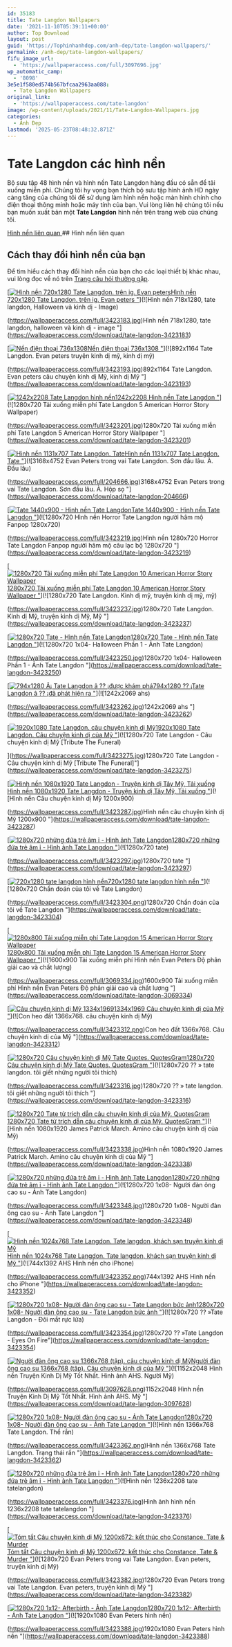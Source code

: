 ```yaml
---
id: 35183
title: Tate Langdon Wallpapers
date: '2021-11-10T05:39:11+00:00'
author: Top Download
layout: post
guid: 'https://Tophinhanhdep.com/anh-dep/tate-langdon-wallpapers/'
permalink: /anh-dep/tate-langdon-wallpapers/
fifu_image_url:
  - 'https://wallpaperaccess.com/full/3097696.jpg'
wp_automatic_camp:
  - '8098'
3e5e1f580ed574b567bfcaa2963aa088:
  - Tate Langdon Wallpapers
original_link:
  - 'https://wallpaperaccess.com/tate-langdon'
image: /wp-content/uploads/2021/11/Tate-Langdon-Wallpapers.jpg
categories:
  - Ảnh Đẹp
lastmod: '2025-05-23T08:48:32.871Z'
---
```

# Tate Langdon các hình nền

Bộ sưu tập 48 hình nền và hình nền Tate Langdon hàng đầu có sẵn để tải xuống miễn phí. Chúng tôi hy vọng bạn thích bộ sưu tập hình ảnh HD ngày càng tăng của chúng tôi để sử dụng làm hình nền hoặc màn hình chính cho điện thoại thông minh hoặc máy tính của bạn. Vui lòng liên hệ chúng tôi nếu bạn muốn xuất bản một **Tate Langdon** hình nền trên trang web của chúng tôi.

[Hình nền liên quan ](#related) ## Hình nền liên quan

## Cách thay đổi hình nền của bạn

Để tìm hiểu cách thay đổi hình nền của bạn cho các loại thiết bị khác nhau, vui lòng đọc về nó trên [Trang câu hỏi thường gặp](https://tophinhanhdep.com/faq/).

  
[[![Hình nền 720x1280 Tate Langdon.  trên ig.  Evan peters](https://wallpaperaccess.com/full/3097696.jpg)Hình nền 720x1280 Tate Langdon. trên ig. Evan peters "](https://wallpaperaccess.com/download/tate-langdon-3097696)](![Hình nền 718x1280, tate langdon, Halloween và kinh dị - Image)

(https://wallpaperaccess.com/full/3423183.jpg)Hình nền 718x1280, tate langdon, halloween và kinh dị - image "](https://wallpaperaccess.com/download/tate-langdon-3423183)

[[![Nền điện thoại 736x1308](https://wallpaperaccess.com/full/3423188.jpg)Nền điện thoại 736x1308 "](https://wallpaperaccess.com/download/tate-langdon-3423188)](![892x1164 Tate Langdon.  Evan peters truyện kinh dị mỹ, kinh dị mỹ)

(https://wallpaperaccess.com/full/3423193.jpg)892x1164 Tate Langdon. Evan peters câu chuyện kinh dị Mỹ, kinh dị Mỹ "](https://wallpaperaccess.com/download/tate-langdon-3423193)

[[![1242x2208 Tate Langdon hình nền](https://wallpaperaccess.com/full/3423195.jpg)1242x2208 Hình nền Tate Langdon "](https://wallpaperaccess.com/download/tate-langdon-3423195)](![1280x720 Tải xuống miễn phí Tate Langdon 5 American Horror Story Wallpaper)

(https://wallpaperaccess.com/full/3423201.jpg)1280x720 Tải xuống miễn phí Tate Langdon 5 American Horror Story Wallpaper "](https://wallpaperaccess.com/download/tate-langdon-3423201)

[[![Hình nền 1131x707 Tate Langdon.  Tate](https://wallpaperaccess.com/full/3423205.jpg)Hình nền 1131x707 Tate Langdon. Tate "](https://wallpaperaccess.com/download/tate-langdon-3423205)](![3168x4752 Evan Peters trong vai Tate Langdon.  Sơn đầu lâu.  À.  Đầu lâu)

(https://wallpaperaccess.com/full/204666.jpg)3168x4752 Evan Peters trong vai Tate Langdon. Sơn đầu lâu. À. Hộp sọ "](https://wallpaperaccess.com/download/tate-langdon-204666)

[[![Tate 1440x900 - Hình nền Tate Langdon](https://wallpaperaccess.com/full/3423210.jpg)Tate 1440x900 - Hình nền Tate Langdon "](https://wallpaperaccess.com/download/tate-langdon-3423210)](![1280x720 Hình nền Horror Tate Langdon người hâm mộ Fanpop 1280x720)

(https://wallpaperaccess.com/full/3423219.jpg)Hình nền 1280x720 Horror Tate Langdon Fanpop người hâm mộ câu lạc bộ 1280x720 "](https://wallpaperaccess.com/download/tate-langdon-3423219)

[[![1280x720 Tải xuống miễn phí Tate Langdon 10 American Horror Story Wallpaper](https://wallpaperaccess.com/full/3423225.jpg)1280x720 Tải xuống miễn phí Tate Langdon 10 American Horror Story Wallpaper "](https://wallpaperaccess.com/download/tate-langdon-3423225)](![1280x720 Tate Langdon.  Kinh dị mỹ, truyện kinh dị mỹ, mỹ)

(https://wallpaperaccess.com/full/3423237.jpg)1280x720 Tate Langdon. Kinh dị Mỹ, truyện kinh dị Mỹ, Mỹ "](https://wallpaperaccess.com/download/tate-langdon-3423237)

[[![1280x720 Tate - Hình nền Tate Langdon](https://wallpaperaccess.com/full/3423239.jpg)1280x720 Tate - Hình nền Tate Langdon "](https://wallpaperaccess.com/download/tate-langdon-3423239)](![1280x720 1x04- Halloween Phần 1 - Ảnh Tate Langdon)

(https://wallpaperaccess.com/full/3423250.jpg)1280x720 1x04- Halloween Phần 1 - Ảnh Tate Langdon "](https://wallpaperaccess.com/download/tate-langdon-3423250)

[[![794x1280 Â¡ Tate Langdon â ?? ¡được khám phá](https://wallpaperaccess.com/full/3423252.jpg)794x1280 ?? ¡Tate Langdon â ?? ¡đã phát hiện ra "](https://wallpaperaccess.com/download/tate-langdon-3423252)](![1242x2069 ahs)

(https://wallpaperaccess.com/full/3423262.jpg)1242x2069 ahs "](https://wallpaperaccess.com/download/tate-langdon-3423262)

[[![1920x1080 Tate Langdon.  câu chuyện kinh dị Mỹ](https://wallpaperaccess.com/full/3423270.jpg)1920x1080 Tate Langdon. Câu chuyện kinh dị của Mỹ "](https://wallpaperaccess.com/download/tate-langdon-3423270)](![1280x720 Tate Langdon - Câu chuyện kinh dị Mỹ [Tribute The Funeral)

](https://wallpaperaccess.com/full/3423275.jpg)1280x720 Tate Langdon - Câu chuyện kinh dị Mỹ \[Tribute The Funeral\]"](https://wallpaperaccess.com/download/tate-langdon-3423275)

[[![Hình nền 1080x1920 Tate Langdon - Truyện kinh dị Tây Mỹ, Tải xuống](https://wallpaperaccess.com/full/3423277.jpg)Hình nền 1080x1920 Tate Langdon - Truyện kinh dị Tây Mỹ, Tải xuống "](https://wallpaperaccess.com/download/tate-langdon-3423277)](![Hình nền Câu chuyện kinh dị Mỹ 1200x900)

(https://wallpaperaccess.com/full/3423287.jpg)Hình nền câu chuyện kinh dị Mỹ 1200x900 "](https://wallpaperaccess.com/download/tate-langdon-3423287)

[[![1280x720 những đứa trẻ âm ỉ - Hình ảnh Tate Langdon](https://wallpaperaccess.com/full/3423289.jpg)1280x720 những đứa trẻ âm ỉ - Hình ảnh Tate Langdon "](https://wallpaperaccess.com/download/tate-langdon-3423289)](![1280x720 tate)

(https://wallpaperaccess.com/full/3423297.jpg)1280x720 tate "](https://wallpaperaccess.com/download/tate-langdon-3423297)

[[![720x1280 tate langdon hình nền](https://wallpaperaccess.com/full/2638383.jpg)720x1280 tate langdon hình nền "](https://wallpaperaccess.com/download/tate-langdon-2638383)](![1280x720 Chẩn đoán của tôi về Tate Langdon)

(https://wallpaperaccess.com/full/3423304.png)1280x720 Chẩn đoán của tôi về Tate Langdon "](https://wallpaperaccess.com/download/tate-langdon-3423304)

[[![1280x800 Tải xuống miễn phí Tate Langdon 15 American Horror Story Wallpaper](https://wallpaperaccess.com/full/3423306.jpg)1280x800 Tải xuống miễn phí Tate Langdon 15 American Horror Story Wallpaper "](https://wallpaperaccess.com/download/tate-langdon-3423306)](![1600x900 Tải xuống miễn phí Hình nền Evan Peters Độ phân giải cao và chất lượng)

(https://wallpaperaccess.com/full/3069334.jpg)1600x900 Tải xuống miễn phí Hình nền Evan Peters Độ phân giải cao và chất lượng "](https://wallpaperaccess.com/download/tate-langdon-3069334)

[[![Câu chuyện kinh dị Mỹ 1334x1969](https://wallpaperaccess.com/full/3423309.jpg)1334x1969 Câu chuyện kinh dị của Mỹ "](https://wallpaperaccess.com/download/tate-langdon-3423309)](![Con heo đất 1366x768.  câu chuyện kinh dị Mỹ)

(https://wallpaperaccess.com/full/3423312.png)Con heo đất 1366x768. Câu chuyện kinh dị của Mỹ "](https://wallpaperaccess.com/download/tate-langdon-3423312)

[[![1280x720 Câu chuyện kinh dị Mỹ Tate Quotes.  QuotesGram](https://wallpaperaccess.com/full/3423314.jpg)1280x720 Câu chuyện kinh dị Mỹ Tate Quotes. QuotesGram "](https://wallpaperaccess.com/download/tate-langdon-3423314)](![1280x720 ?? »  tate langdon.  tôi giết những người tôi thích)

(https://wallpaperaccess.com/full/3423316.jpg)1280x720 ?? » tate langdon. tôi giết những người tôi thích "](https://wallpaperaccess.com/download/tate-langdon-3423316)

[[![1280x720 Tate từ trích dẫn câu chuyện kinh dị của Mỹ.  QuotesGram](https://wallpaperaccess.com/full/3423335.jpg)1280x720 Tate từ trích dẫn câu chuyện kinh dị của Mỹ. QuotesGram "](https://wallpaperaccess.com/download/tate-langdon-3423335)](![Hình nền 1080x1920 James Patrick March.  Amino câu chuyện kinh dị của Mỹ)

(https://wallpaperaccess.com/full/3423338.jpg)Hình nền 1080x1920 James Patrick March. Amino câu chuyện kinh dị của Mỹ "](https://wallpaperaccess.com/download/tate-langdon-3423338)

[[![1280x720 những đứa trẻ âm ỉ - Hình ảnh Tate Langdon](https://wallpaperaccess.com/full/3423342.jpg)1280x720 những đứa trẻ âm ỉ - Hình ảnh Tate Langdon "](https://wallpaperaccess.com/download/tate-langdon-3423342)](![1280x720 1x08- Người đàn ông cao su - Ảnh Tate Langdon)

(https://wallpaperaccess.com/full/3423348.jpg)1280x720 1x08- Người đàn ông cao su - Ảnh Tate Langdon "](https://wallpaperaccess.com/download/tate-langdon-3423348)

[[![Hình nền 1024x768 Tate Langdon.  Tate langdon, khách sạn truyện kinh dị Mỹ](https://wallpaperaccess.com/full/3423350.png)Hình nền 1024x768 Tate Langdon. Tate langdon, khách sạn truyện kinh dị Mỹ "](https://wallpaperaccess.com/download/tate-langdon-3423350)](![744x1392 AHS Hình nền cho iPhone)

(https://wallpaperaccess.com/full/3423352.png)744x1392 AHS Hình nền cho iPhone "](https://wallpaperaccess.com/download/tate-langdon-3423352)

[[![1280x720 1x08- Người đàn ông cao su - Tate Langdon bức ảnh](https://wallpaperaccess.com/full/3423353.jpg)1280x720 1x08- Người đàn ông cao su - Tate Langdon bức ảnh "](https://wallpaperaccess.com/download/tate-langdon-3423353)](![1280x720 ?? »Tate Langdon - Đôi mắt rực lửa)

(https://wallpaperaccess.com/full/3423354.jpg)1280x720 ?? »Tate Langdon - Eyes On Fire"](https://wallpaperaccess.com/download/tate-langdon-3423354)

[[![Người đàn ông cao su 1366x768 (tập).  câu chuyện kinh dị Mỹ](https://wallpaperaccess.com/full/3423356.png)Người đàn ông cao su 1366x768 (tập). Câu chuyện kinh dị của Mỹ "](https://wallpaperaccess.com/download/tate-langdon-3423356)](![1152x2048 Hình nền Truyện Kinh Dị Mỹ Tốt Nhất.  Hình ảnh AHS.  Người Mỹ)

(https://wallpaperaccess.com/full/3097628.png)1152x2048 Hình nền Truyện Kinh Dị Mỹ Tốt Nhất. Hình ảnh AHS. Mỹ "](https://wallpaperaccess.com/download/tate-langdon-3097628)

[[![1280x720 1x08- Người đàn ông cao su - Ảnh Tate Langdon](https://wallpaperaccess.com/full/3423360.jpg)1280x720 1x08- Người đàn ông cao su - Ảnh Tate Langdon "](https://wallpaperaccess.com/download/tate-langdon-3423360)](![Hình nền 1366x768 Tate Langdon.  Thể rắn)

(https://wallpaperaccess.com/full/3423362.png)Hình nền 1366x768 Tate Langdon. Trạng thái rắn "](https://wallpaperaccess.com/download/tate-langdon-3423362)

[[![1280x720 những đứa trẻ âm ỉ - Hình ảnh Tate Langdon](https://wallpaperaccess.com/full/3423371.jpg)1280x720 những đứa trẻ âm ỉ - Hình ảnh Tate Langdon "](https://wallpaperaccess.com/download/tate-langdon-3423371)](![Hình nền 1236x2208 tate tatelangdon)

(https://wallpaperaccess.com/full/3423376.jpg)Hình ảnh hình nền 1236x2208 tate tatelangdon "](https://wallpaperaccess.com/download/tate-langdon-3423376)

[[![Tóm tắt Câu chuyện kinh dị Mỹ 1200x672: kết thúc cho Constance, Tate & Murder](https://wallpaperaccess.com/full/3423378.jpg)Tóm tắt Câu chuyện kinh dị Mỹ 1200x672: kết thúc cho Constance, Tate &amp; Murder "](https://wallpaperaccess.com/download/tate-langdon-3423378)](![1280x720 Evan Peters trong vai Tate Langdon.  Evan peters, truyện kinh dị Mỹ)

(https://wallpaperaccess.com/full/3423382.jpg)1280x720 Evan Peters trong vai Tate Langdon. Evan peters, truyện kinh dị Mỹ "](https://wallpaperaccess.com/download/tate-langdon-3423382)

[[![1280x720 1x12- Afterbirth - Ảnh Tate Langdon](https://wallpaperaccess.com/full/3423385.jpg)1280x720 1x12- Afterbirth - Ảnh Tate Langdon "](https://wallpaperaccess.com/download/tate-langdon-3423385)](![1920x1080 Evan Peters hình nền)

(https://wallpaperaccess.com/full/3423388.jpg)1920x1080 Evan Peters hình nền "](https://wallpaperaccess.com/download/tate-langdon-3423388)
